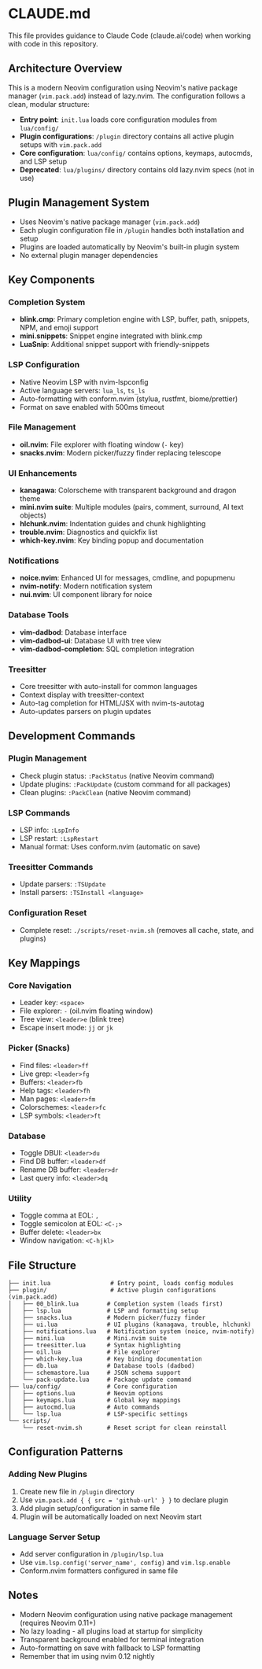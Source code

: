 # CLAUDE.md

This file provides guidance to Claude Code (claude.ai/code) when working with code in this repository.

## Architecture Overview

This is a modern Neovim configuration using Neovim's native package manager (`vim.pack.add`) instead of lazy.nvim. The configuration follows a clean, modular structure:

- **Entry point**: `init.lua` loads core configuration modules from `lua/config/`
- **Plugin configurations**: `/plugin` directory contains all active plugin setups with `vim.pack.add`
- **Core configuration**: `lua/config/` contains options, keymaps, autocmds, and LSP setup
- **Deprecated**: `lua/plugins/` directory contains old lazy.nvim specs (not in use)

## Plugin Management System

- Uses Neovim's native package manager (`vim.pack.add`)
- Each plugin configuration file in `/plugin` handles both installation and setup
- Plugins are loaded automatically by Neovim's built-in plugin system
- No external plugin manager dependencies

## Key Components

### Completion System
- **blink.cmp**: Primary completion engine with LSP, buffer, path, snippets, NPM, and emoji support
- **mini.snippets**: Snippet engine integrated with blink.cmp
- **LuaSnip**: Additional snippet support with friendly-snippets

### LSP Configuration
- Native Neovim LSP with nvim-lspconfig
- Active language servers: `lua_ls`, `ts_ls`
- Auto-formatting with conform.nvim (stylua, rustfmt, biome/prettier)
- Format on save enabled with 500ms timeout

### File Management
- **oil.nvim**: File explorer with floating window (`-` key)
- **snacks.nvim**: Modern picker/fuzzy finder replacing telescope

### UI Enhancements
- **kanagawa**: Colorscheme with transparent background and dragon theme
- **mini.nvim suite**: Multiple modules (pairs, comment, surround, AI text objects)
- **hlchunk.nvim**: Indentation guides and chunk highlighting
- **trouble.nvim**: Diagnostics and quickfix list
- **which-key.nvim**: Key binding popup and documentation

### Notifications
- **noice.nvim**: Enhanced UI for messages, cmdline, and popupmenu
- **nvim-notify**: Modern notification system
- **nui.nvim**: UI component library for noice

### Database Tools
- **vim-dadbod**: Database interface
- **vim-dadbod-ui**: Database UI with tree view
- **vim-dadbod-completion**: SQL completion integration

### Treesitter
- Core treesitter with auto-install for common languages
- Context display with treesitter-context
- Auto-tag completion for HTML/JSX with nvim-ts-autotag
- Auto-updates parsers on plugin updates

## Development Commands

### Plugin Management
- Check plugin status: `:PackStatus` (native Neovim command)
- Update plugins: `:PackUpdate` (custom command for all packages)
- Clean plugins: `:PackClean` (native Neovim command)

### LSP Commands
- LSP info: `:LspInfo`
- LSP restart: `:LspRestart`
- Manual format: Uses conform.nvim (automatic on save)

### Treesitter Commands
- Update parsers: `:TSUpdate`
- Install parsers: `:TSInstall <language>`

### Configuration Reset
- Complete reset: `./scripts/reset-nvim.sh` (removes all cache, state, and plugins)

## Key Mappings

### Core Navigation
- Leader key: `<space>`
- File explorer: `-` (oil.nvim floating window)
- Tree view: `<leader>e` (blink tree)
- Escape insert mode: `jj` or `jk`

### Picker (Snacks)
- Find files: `<leader>ff`
- Live grep: `<leader>fg`
- Buffers: `<leader>fb`
- Help tags: `<leader>fh`
- Man pages: `<leader>fm`
- Colorschemes: `<leader>fc`
- LSP symbols: `<leader>ft`

### Database
- Toggle DBUI: `<leader>du`
- Find DB buffer: `<leader>df`
- Rename DB buffer: `<leader>dr`
- Last query info: `<leader>dq`

### Utility
- Toggle comma at EOL: `,`
- Toggle semicolon at EOL: `<C-;>`
- Buffer delete: `<leader>bx`
- Window navigation: `<C-hjkl>`

## File Structure

```
├── init.lua                 # Entry point, loads config modules
├── plugin/                  # Active plugin configurations (vim.pack.add)
│   ├── 00_blink.lua        # Completion system (loads first)
│   ├── lsp.lua             # LSP and formatting setup
│   ├── snacks.lua          # Modern picker/fuzzy finder
│   ├── ui.lua              # UI plugins (kanagawa, trouble, hlchunk)
│   ├── notifications.lua   # Notification system (noice, nvim-notify)
│   ├── mini.lua            # Mini.nvim suite
│   ├── treesitter.lua      # Syntax highlighting
│   ├── oil.lua             # File explorer
│   ├── which-key.lua       # Key binding documentation
│   ├── db.lua              # Database tools (dadbod)
│   ├── schemastore.lua     # JSON schema support
│   └── pack-update.lua     # Package update command
├── lua/config/             # Core configuration
│   ├── options.lua         # Neovim options
│   ├── keymaps.lua         # Global key mappings
│   ├── autocmd.lua         # Auto commands
│   └── lsp.lua             # LSP-specific settings
└── scripts/
    └── reset-nvim.sh       # Reset script for clean reinstall
```

## Configuration Patterns

### Adding New Plugins
1. Create new file in `/plugin` directory
2. Use `vim.pack.add { { src = 'github-url' } }` to declare plugin
3. Add plugin setup/configuration in same file
4. Plugin will be automatically loaded on next Neovim start

### Language Server Setup
- Add server configuration in `/plugin/lsp.lua`
- Use `vim.lsp.config('server_name', config)` and `vim.lsp.enable`
- Conform.nvim formatters configured in same file

## Notes
- Modern Neovim configuration using native package management (requires Neovim 0.11+)
- No lazy loading - all plugins load at startup for simplicity
- Transparent background enabled for terminal integration
- Auto-formatting on save with fallback to LSP formatting
- Remember that im using nvim 0.12 nightly